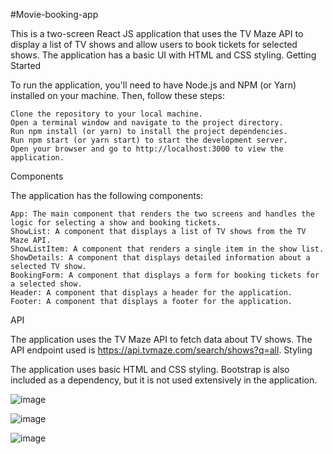 #Movie-booking-app

This is a two-screen React JS application that uses the TV Maze API to display a list of TV shows and allow users to book tickets for selected shows. The application has a basic UI with HTML and CSS styling.
Getting Started

To run the application, you'll need to have Node.js and NPM (or Yarn) installed on your machine. Then, follow these steps:

    Clone the repository to your local machine.
    Open a terminal window and navigate to the project directory.
    Run npm install (or yarn) to install the project dependencies.
    Run npm start (or yarn start) to start the development server.
    Open your browser and go to http://localhost:3000 to view the application.

Components

The application has the following components:

    App: The main component that renders the two screens and handles the logic for selecting a show and booking tickets.
    ShowList: A component that displays a list of TV shows from the TV Maze API.
    ShowListItem: A component that renders a single item in the show list.
    ShowDetails: A component that displays detailed information about a selected TV show.
    BookingForm: A component that displays a form for booking tickets for a selected show.
    Header: A component that displays a header for the application.
    Footer: A component that displays a footer for the application.

API

The application uses the TV Maze API to fetch data about TV shows. The API endpoint used is https://api.tvmaze.com/search/shows?q=all.
Styling

The application uses basic HTML and CSS styling. Bootstrap is also included as a dependency, but it is not used extensively in the application.

![image](https://user-images.githubusercontent.com/94851856/236624388-52697c11-d52e-4b49-9411-335bd69ca2c6.png)

![image](https://user-images.githubusercontent.com/94851856/236624411-4554d83f-65c2-4017-a0cf-b58ed28b95e5.png)

![image](https://user-images.githubusercontent.com/94851856/236624439-4ed5814b-7f01-4464-b91f-cc74943867cc.png)
